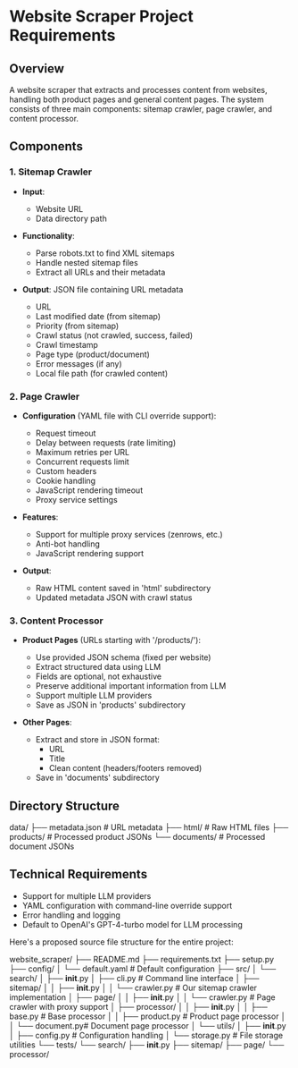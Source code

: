 # Website Scraper Project Requirements

## Overview
A website scraper that extracts and processes content from websites, handling both product pages and general content pages. The system consists of three main components: sitemap crawler, page crawler, and content processor.

## Components

### 1. Sitemap Crawler
- **Input**:
  - Website URL
  - Data directory path

- **Functionality**:
  - Parse robots.txt to find XML sitemaps
  - Handle nested sitemap files
  - Extract all URLs and their metadata

- **Output**: JSON file containing URL metadata
  - URL
  - Last modified date (from sitemap)
  - Priority (from sitemap)
  - Crawl status (not crawled, success, failed)
  - Crawl timestamp
  - Page type (product/document)
  - Error messages (if any)
  - Local file path (for crawled content)

### 2. Page Crawler
- **Configuration** (YAML file with CLI override support):
  - Request timeout
  - Delay between requests (rate limiting)
  - Maximum retries per URL
  - Concurrent requests limit
  - Custom headers
  - Cookie handling
  - JavaScript rendering timeout
  - Proxy service settings

- **Features**:
  - Support for multiple proxy services (zenrows, etc.)
  - Anti-bot handling
  - JavaScript rendering support

- **Output**:
  - Raw HTML content saved in 'html' subdirectory
  - Updated metadata JSON with crawl status

### 3. Content Processor
- **Product Pages** (URLs starting with '/products/'):
  - Use provided JSON schema (fixed per website)
  - Extract structured data using LLM
  - Fields are optional, not exhaustive
  - Preserve additional important information from LLM
  - Support multiple LLM providers
  - Save as JSON in 'products' subdirectory

- **Other Pages**:
  - Extract and store in JSON format:
    * URL
    * Title
    * Clean content (headers/footers removed)
  - Save in 'documents' subdirectory

## Directory Structure
data/
├── metadata.json # URL metadata
├── html/ # Raw HTML files
├── products/ # Processed product JSONs
└── documents/ # Processed document JSONs

## Technical Requirements
- Support for multiple LLM providers
- YAML configuration with command-line override support
- Error handling and logging
- Default to OpenAI's GPT-4-turbo model for LLM processing


Here's a proposed source file structure for the entire project:

website_scraper/
├── README.md
├── requirements.txt
├── setup.py
├── config/
│   └── default.yaml       # Default configuration
├── src/
│   └── search/
│       ├── __init__.py
│       ├── cli.py         # Command line interface
│       ├── sitemap/
│       │   ├── __init__.py
│       │   └── crawler.py # Our sitemap crawler implementation
│       ├── page/
│       │   ├── __init__.py
│       │   └── crawler.py # Page crawler with proxy support
│       ├── processor/
│       │   ├── __init__.py
│       │   ├── base.py    # Base processor
│       │   ├── product.py # Product page processor
│       │   └── document.py# Document page processor
│       └── utils/
│           ├── __init__.py
│           ├── config.py  # Configuration handling
│           └── storage.py # File storage utilities
└── tests/
    └── search/
        ├── __init__.py
        ├── sitemap/
        ├── page/
        └── processor/